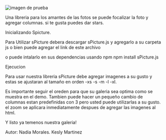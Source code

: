 

![imagen de prueba](http://www.nationalgeographic.com.es/viajes/grandes-reportajes/las-25-mejores-playas-del-mundo_7481)




Una libreria para los amantes de las fotos se puede focalizar la foto y agregar columnas. si te gusta puedes dar stars.



Inicializando Spicture.

Para Utilizar sPicture debera descargar sPicture.js y agregarlo a su carpeta js o bien puede agregar el link de este archivo
<script type="Spicture.js"></script>
o puede intalarlo en sus dependencias usando npm 
	npm install sPicture.js

Ejecucion

Para usar nuestra libreria sPicture debe agregar imagenes a su gusto  y estas se ajustaran al tamaño en orden 
		-xs
		-s
		-m
		-l
		-xl.

Es importante seguir el oreden para que su galeria sea optima como se muestra en el demo. Tambien puede hacer un pequeño cambio de columnas estan predefinidas con 3 pero usted puede utilizarlas a su gusto. el zoom se aplicara inmediatamente despues de agregar las imagenes al html. 

Y listo ya temenos nuestra galeria!





Autor: Nadia Morales.
	   Kesly Martinez



